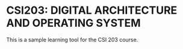 # **CSI203: DIGITAL ARCHITECTURE AND OPERATING SYSTEM**

This is a sample learning tool for the CSI 203 course.
